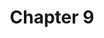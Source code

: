---
layout: chapterlist9
title: Chapter 9
number: 9
pdfchl: ch9
pdfpq: ch9practice
pronunciation: https://youtu.be/EiC1BVQPb9E?feature=shared
---